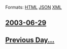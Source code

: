 
Formats: [HTML](2003/06/29/index.html)  [JSON](2003/06/29/index.json)  [XML](2003/06/29/index.xml)  

## [2003-06-29](/news/2003/06/29/index.md)

## [Previous Day...](/news/2003/06/28/index.md)

